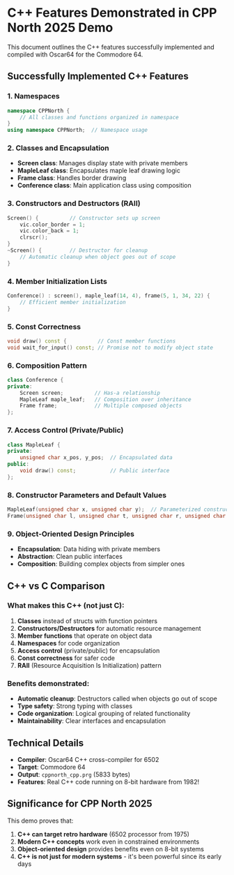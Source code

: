 # C++ Features Demonstrated in CPP North 2025 Demo

This document outlines the C++ features successfully implemented and compiled with Oscar64 for the Commodore 64.

## Successfully Implemented C++ Features

### 1. **Namespaces**
```cpp
namespace CPPNorth {
    // All classes and functions organized in namespace
}
using namespace CPPNorth;  // Namespace usage
```

### 2. **Classes and Encapsulation**
- **Screen class**: Manages display state with private members
- **MapleLeaf class**: Encapsulates maple leaf drawing logic
- **Frame class**: Handles border drawing
- **Conference class**: Main application class using composition

### 3. **Constructors and Destructors (RAII)**
```cpp
Screen() {          // Constructor sets up screen
    vic.color_border = 1;
    vic.color_back = 1;
    clrscr();
}
~Screen() {         // Destructor for cleanup
    // Automatic cleanup when object goes out of scope
}
```

### 4. **Member Initialization Lists**
```cpp
Conference() : screen(), maple_leaf(14, 4), frame(5, 1, 34, 22) {
    // Efficient member initialization
}
```

### 5. **Const Correctness**
```cpp
void draw() const {          // Const member functions
void wait_for_input() const; // Promise not to modify object state
```

### 6. **Composition Pattern**
```cpp
class Conference {
private:
    Screen screen;          // Has-a relationship
    MapleLeaf maple_leaf;   // Composition over inheritance
    Frame frame;            // Multiple composed objects
};
```

### 7. **Access Control (Private/Public)**
```cpp
class MapleLeaf {
private:
    unsigned char x_pos, y_pos;  // Encapsulated data
public:
    void draw() const;           // Public interface
};
```

### 8. **Constructor Parameters and Default Values**
```cpp
MapleLeaf(unsigned char x, unsigned char y);  // Parameterized constructor
Frame(unsigned char l, unsigned char t, unsigned char r, unsigned char b);
```

### 9. **Object-Oriented Design Principles**
- **Encapsulation**: Data hiding with private members
- **Abstraction**: Clean public interfaces
- **Composition**: Building complex objects from simpler ones

## C++ vs C Comparison

### What makes this C++ (not just C):
1. **Classes** instead of structs with function pointers
2. **Constructors/Destructors** for automatic resource management
3. **Member functions** that operate on object data
4. **Namespaces** for code organization
5. **Access control** (private/public) for encapsulation
6. **Const correctness** for safer code
7. **RAII** (Resource Acquisition Is Initialization) pattern

### Benefits demonstrated:
- **Automatic cleanup**: Destructors called when objects go out of scope
- **Type safety**: Strong typing with classes
- **Code organization**: Logical grouping of related functionality
- **Maintainability**: Clear interfaces and encapsulation

## Technical Details

- **Compiler**: Oscar64 C++ cross-compiler for 6502
- **Target**: Commodore 64
- **Output**: `cppnorth_cpp.prg` (5833 bytes)
- **Features**: Real C++ code running on 8-bit hardware from 1982!

## Significance for CPP North 2025

This demo proves that:
1. **C++ can target retro hardware** (6502 processor from 1975)
2. **Modern C++ concepts** work even in constrained environments
3. **Object-oriented design** provides benefits even on 8-bit systems
4. **C++ is not just for modern systems** - it's been powerful since its early days

